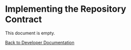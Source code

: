 # Implementing the Repository Contract

This document is empty.

[Back to Developer Documentation](../README.md)
